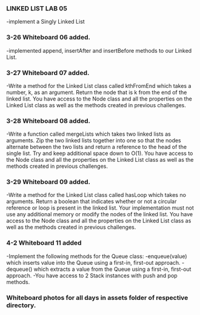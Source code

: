 ### LINKED LIST LAB 05
-implement a Singly Linked List

### 3-26 Whiteboard 06 added.
-implemented append, insertAfter and insertBefore methods to our Linked List.

### 3-27 Whiteboard 07 added.
-Write a method for the Linked List class called kthFromEnd which takes a number, k, as an argument. Return the node that is k from the end of the linked list. You have access to the Node class and all the properties on the Linked List class as well as the methods created in previous challenges. ​

### 3-28 Whiteboard 08 added.
-Write a function called mergeLists which takes two linked lists as arguments. Zip the two linked lists together into one so that the nodes alternate between the two lists and return a reference to the head of the single list. Try and keep additional space down to O(1). You have access to the Node class and all the properties on the Linked List class as well as the methods created in previous challenges.

### 3-29 Whiteboard 09 added.
-Write a method for the Linked List class called hasLoop which takes no arguments. Return a boolean that indicates whether or not a circular reference or loop is present in the linked list. Your implementation must not use any additional memory or modify the nodes of the linked list. You have access to the Node class and all the properties on the Linked List class as well as the methods created in previous challenges.


### 4-2 Whiteboard 11 added
-Implement the following methods for the Queue class:
    -enqueue(value) which inserts value into the Queue using a first-in, first-out approach.
    -dequeue() which extracts a value from the Queue using a first-in, first-out approach.
-You have access to 2 Stack instances with push and pop methods.

### Whiteboard photos for all days in assets folder of respective directory.